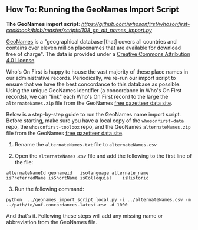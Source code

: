 ## How To: Running the GeoNames Import Script

**The GeoNames import script**: _https://github.com/whosonfirst/whosonfirst-cookbook/blob/master/scripts/108_gn_alt_names_import.py_

[GeoNames](http://www.geonames.org) is a "geographical database [that] covers all countries and contains over eleven million placenames that are available for download free of charge". The data is provided under a [Creative Commons Attribution 4.0 License](https://creativecommons.org/licenses/by/4.0/).

Who's On First is happy to house the vast majority of these place names in our administrative records. Periodically, we re-run our import script to ensure that we have the best concordance to this database as possible. Using the unique GeoNames identifier (a concordance in Who's On First records), we can "link" each Who's On First record to the large the `alternateNames.zip` file from the GeoNames [free gazetteer data site](http://download.geonames.org/export/dump/).

Below is a step-by-step guide to run the GeoNames name import script. Before starting, make sure you have a local copy of the `whosonfirst-data` repo, the `whosonfirst-toolbox` repo, and the GeoNames `alternateNames.zip` file from the GeoNames [free gazetteer data site](http://download.geonames.org/export/dump/).

1. Rename the `alternateNames.txt` file to `alternateNames.csv`

2. Open the `alternateNames.csv` file and add the following to the first line of the file:
  
```
alternateNameId	geonameid	isolanguage	alternate_name	isPreferredName	isShortName	isColloquial	isHistoric
```
  
3. Run the following command:

```
python  ../geonames_import_script_local.py -i ../alternateNames.csv -m ../path/to/wof-concordances-latest.csv -d 1000
```

And that's it. Following these steps will add any missing name or abbreviation from the GeoNames file.
